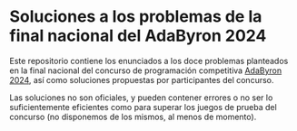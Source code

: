 # Soluciones a los problemas de la final nacional del AdaByron 2024

Este repositorio contiene los enunciados a los doce problemas planteados en la final nacional del concurso de programación competitiva [AdaByron 2024](https://ada-byron.es/2024/nac/index.php), así como soluciones propuestas por participantes del concurso.

Las soluciones no son oficiales, y pueden contener errores o no ser lo suficientemente eficientes como para superar los juegos de prueba del concurso (no disponemos de los mismos, al menos de momento).
